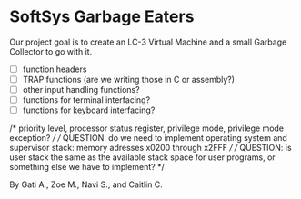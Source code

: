 # SoftSys Garbage Eaters

Our project goal is to create an LC-3 Virtual Machine and a small Garbage Collector to go with it.

- [ ] function headers
- [ ] TRAP functions (are we writing those in C or assembly?)
- [ ] other input handling functions?
- [ ] functions for terminal interfacing?
- [ ] functions for keyboard interfacing?

/* priority level, processor status register, privilege mode, privilege mode exception? */
/* QUESTION: do we need to implement operating system and supervisor stack: memory adresses x0200 through x2FFF */
/* QUESTION: is user stack the same as the available stack space for user programs, or something else we have to implement? */

By Gati A., Zoe M., Navi S., and Caitlin C.
